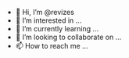 - 👋 Hi, I’m @revizes
- 👀 I’m interested in ...
- 🌱 I’m currently learning ...
- 💞️ I’m looking to collaborate on ...
- 📫 How to reach me ...

<!---
revizes/revizes is a ✨ special ✨ repository because its `README.md` (this file) appears on your GitHub profile.
You can click the Preview link to take a look at your changes.
--->
